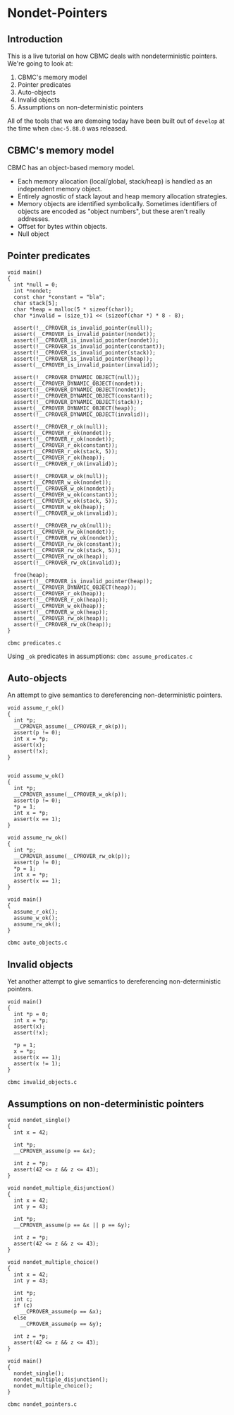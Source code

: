 # Nondet-Pointers

## Introduction

This is a live tutorial on how CBMC deals with nondeterministic pointers.
We're going to look at:

1. CBMC's memory model
2. Pointer predicates
3. Auto-objects
4. Invalid objects
5. Assumptions on non-deterministic pointers

All of the tools that we are demoing today have been built out of `develop`
at the time when `cbmc-5.88.0` was released.

## CBMC's memory model

CBMC has an object-based memory model.
- Each memory allocation (local/global, stack/heap) is handled as an
  independent memory object.
- Entirely agnostic of stack layout and heap memory allocation
  strategies.
- Memory objects are identified symbolically. Sometimes identifiers of
  objects are encoded as "object numbers", but these aren't really addresses.
- Offset for bytes within objects.
- Null object

## Pointer predicates

```
void main()
{
  int *null = 0;
  int *nondet;
  const char *constant = "bla";
  char stack[5];
  char *heap = malloc(5 * sizeof(char));
  char *invalid = (size_t)1 << (sizeof(char *) * 8 - 8);

  assert(!__CPROVER_is_invalid_pointer(null));
  assert(__CPROVER_is_invalid_pointer(nondet));
  assert(!__CPROVER_is_invalid_pointer(nondet));
  assert(!__CPROVER_is_invalid_pointer(constant));
  assert(!__CPROVER_is_invalid_pointer(stack));
  assert(!__CPROVER_is_invalid_pointer(heap));
  assert(__CPROVER_is_invalid_pointer(invalid));

  assert(!__CPROVER_DYNAMIC_OBJECT(null));
  assert(__CPROVER_DYNAMIC_OBJECT(nondet));
  assert(!__CPROVER_DYNAMIC_OBJECT(nondet));
  assert(!__CPROVER_DYNAMIC_OBJECT(constant));
  assert(!__CPROVER_DYNAMIC_OBJECT(stack));
  assert(__CPROVER_DYNAMIC_OBJECT(heap));
  assert(!__CPROVER_DYNAMIC_OBJECT(invalid));

  assert(!__CPROVER_r_ok(null));
  assert(__CPROVER_r_ok(nondet));
  assert(!__CPROVER_r_ok(nondet));
  assert(__CPROVER_r_ok(constant));
  assert(__CPROVER_r_ok(stack, 5));
  assert(__CPROVER_r_ok(heap));
  assert(!__CPROVER_r_ok(invalid));

  assert(!__CPROVER_w_ok(null));
  assert(__CPROVER_w_ok(nondet));
  assert(!__CPROVER_w_ok(nondet));
  assert(__CPROVER_w_ok(constant)); 
  assert(__CPROVER_w_ok(stack, 5));
  assert(__CPROVER_w_ok(heap));
  assert(!__CPROVER_w_ok(invalid));
  
  assert(!__CPROVER_rw_ok(null));
  assert(__CPROVER_rw_ok(nondet));
  assert(!__CPROVER_rw_ok(nondet));
  assert(__CPROVER_rw_ok(constant)); 
  assert(__CPROVER_rw_ok(stack, 5));
  assert(__CPROVER_rw_ok(heap));
  assert(!__CPROVER_rw_ok(invalid));

  free(heap);
  assert(!__CPROVER_is_invalid_pointer(heap));
  assert(__CPROVER_DYNAMIC_OBJECT(heap));
  assert(__CPROVER_r_ok(heap));
  assert(!__CPROVER_r_ok(heap));
  assert(__CPROVER_w_ok(heap));
  assert(!__CPROVER_w_ok(heap));
  assert(__CPROVER_rw_ok(heap));
  assert(!__CPROVER_rw_ok(heap));
}
```

`cbmc predicates.c`

Using `_ok` predicates in assumptions: `cbmc assume_predicates.c`

## Auto-objects

An attempt to give semantics to dereferencing non-deterministic
pointers.

```
void assume_r_ok()
{
  int *p;
  __CPROVER_assume(__CPROVER_r_ok(p));
  assert(p != 0);
  int x = *p;
  assert(x);
  assert(!x);
}


void assume_w_ok()
{
  int *p;
  __CPROVER_assume(__CPROVER_w_ok(p));
  assert(p != 0);
  *p = 1;
  int x = *p;
  assert(x == 1);
}

void assume_rw_ok()
{
  int *p;
  __CPROVER_assume(__CPROVER_rw_ok(p));
  assert(p != 0);
  *p = 1;
  int x = *p;
  assert(x == 1);
}

void main()
{
  assume_r_ok();
  assume_w_ok();
  assume_rw_ok();
}
```

`cbmc auto_objects.c`

## Invalid objects

Yet another attempt to give semantics to dereferencing non-deterministic
pointers.

```
void main()
{
  int *p = 0;
  int x = *p;
  assert(x);
  assert(!x);

  *p = 1;
  x = *p;
  assert(x == 1);
  assert(x != 1);
}
```

`cbmc invalid_objects.c`

## Assumptions on non-deterministic pointers

```
void nondet_single()
{
  int x = 42;
 
  int *p;
  __CPROVER_assume(p == &x);

  int z = *p;
  assert(42 <= z && z <= 43);
}

void nondet_multiple_disjunction()
{
  int x = 42;
  int y = 43;
 
  int *p;
  __CPROVER_assume(p == &x || p == &y);

  int z = *p;
  assert(42 <= z && z <= 43);
}

void nondet_multiple_choice()
{
  int x = 42;
  int y = 43;
 
  int *p;
  int c;
  if (c)
    __CPROVER_assume(p == &x);
  else
    __CPROVER_assume(p == &y);

  int z = *p;
  assert(42 <= z && z <= 43);
}

void main()
{
  nondet_single();
  nondet_multiple_disjunction();
  nondet_multiple_choice();
}
```

`cbmc nondet_pointers.c`
